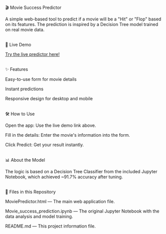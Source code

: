 🎬 Movie Success Predictor <br>

A simple web-based tool to predict if a movie will be a "Hit" or "Flop" based on its features. The prediction is inspired by a Decision Tree model trained on real movie data.

<br>
🚀 Live Demo

[Try the live predictor here!]([https://your-live-demo-link.com](https://abhinav1551.github.io/Movie-success-predictor/MoviePredictor.html))


<br>
✨ Features

Easy-to-use form for movie details

Instant predictions

Responsive design for desktop and mobile

<br>
🛠️ How to Use

Open the app: Use the live demo link above.

Fill in the details: Enter the movie's information into the form.

Click Predict: Get your result instantly.

<br>
📊 About the Model

The logic is based on a Decision Tree Classifier from the included Jupyter Notebook, which achieved ~91.7% accuracy after tuning.

<br>
📁 Files in this Repository

MoviePredictor.html — The main web application file.

Movie_success_prediction.ipynb — The original Jupyter Notebook with the data analysis and model training.

README.md — This project information file.
